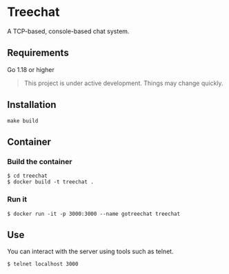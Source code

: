 # Treechat

A TCP-based, console-based chat system.

## Requirements

Go 1.18 or higher
> This project is under active development. Things may change quickly.

## Installation

```
make build
```

## Container

### Build the container

```
$ cd treechat
$ docker build -t treechat .
```

### Run it

```
$ docker run -it -p 3000:3000 --name gotreechat treechat
```

## Use
You can interact with the server using tools such as telnet.

```
$ telnet localhost 3000
```

